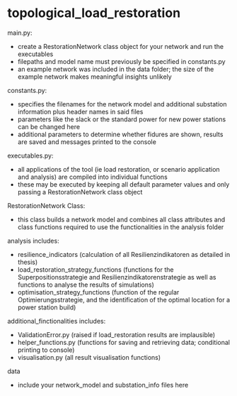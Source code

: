 # topological_load_restoration
main.py:
- create a RestorationNetwork class object for your network and run the executables
- filepaths and model name must previously be specified in constants.py
- an example network was included in the data folder; the size of the example network makes meaningful insights unlikely

constants.py:
- specifies the filenames for the network model and additional substation information plus header names in said files
- parameters like the slack or the standard power for new power stations can be changed here
- additional parameters to determine whether fidures are shown, results are saved and messages printed to the console

executables.py:
- all applications of the tool (ie load restoration, or scenario application and analysis) are compiled into individual functions
- these may be executed by keeping all default parameter values and only passing a RestorationNetwork class object

RestorationNetwork Class:
- this class builds a network model and combines all class attributes and class functions required to use the functionalities in the analysis folder

analysis includes:
- resilience_indicators (calculation of all Resilienzindikatoren as detailed in thesis)
- load_restoration_strategy_functions (functions for the Superpositionsstrategie and Resilienzindikatorenstrategie as well as functions to analyse the results of simulations)
- optimisation_strategy_functions (function of the regular Optimierungsstrategie, and the identification of the optimal location for a power station build)

additional_finctionalities includes:
- ValidationError.py (raised if load_restoration results are implausible)
- helper_functions.py (functions for saving and retrieving data; conditional printing to console)
- visualisation.py (all result visualisation functions)

data
- include your network_model and substation_info files here
